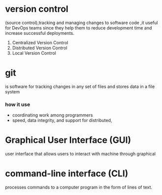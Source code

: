 # version control
(source control),tracking and managing changes to software code ,it useful for DevOps teams since they help them to reduce development time and increase successful deployments.
1. Centralized Version Control
2. Distributed Version Control
3. Local Version Control

# git 
is software for tracking changes in any set of files and stores data in a file system 
 ### how it use 
 * coordinating work among programmers
 * speed, data integrity, and support for distributed,

 # Graphical User Interface (GUI)
 user interface that allows users to interact with machine through graphical

 # command-line interface (CLI) 
 processes commands to a computer program in the form of lines of text.
